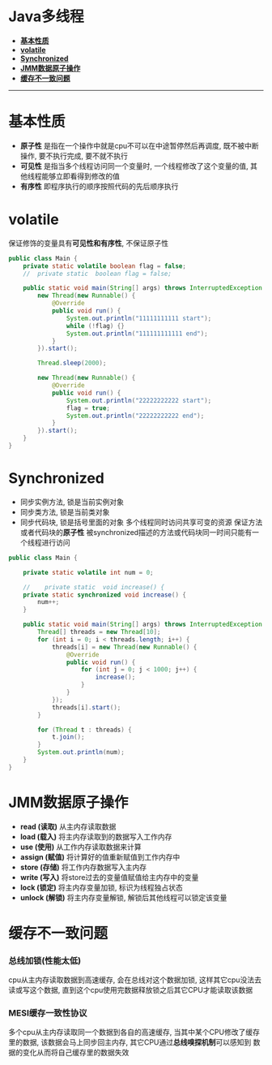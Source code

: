 # Java多线程
* [**基本性质**](#user-content-基本性质-java多线程)
* [**volatile**](#user-content-volatile-java多线程)
* [**Synchronized**](#user-content-synchronized-java多线程)
* [**JMM数据原子操作**](#user-content-jmm数据原子操作-java多线程)
* [**缓存不一致问题**](#user-content-缓存不一致问题-java多线程)

************************************************************

# 基本性质
* **原子性** 是指在一个操作中就是cpu不可以在中途暂停然后再调度, 既不被中断操作, 要不执行完成, 要不就不执行
* **可见性** 是指当多个线程访问同一个变量时, 一个线程修改了这个变量的值, 其他线程能够立即看得到修改的值
* **有序性** 即程序执行的顺序按照代码的先后顺序执行

# volatile
保证修饰的变量具有**可见性和有序性**, 不保证原子性
```java
public class Main {
    private static volatile boolean flag = false;
    //  private static  boolean flag = false;

    public static void main(String[] args) throws InterruptedException {
        new Thread(new Runnable() {
            @Override
            public void run() {
                System.out.println("11111111111 start");
                while (!flag) {}
                System.out.println("111111111111 end");
            }
        }).start();

        Thread.sleep(2000);

        new Thread(new Runnable() {
            @Override
            public void run() {
                System.out.println("22222222222 start");
                flag = true;
                System.out.println("22222222222 end");
            }
        }).start();
    }
}
```

# Synchronized
* 同步实例方法, 锁是当前实例对象
* 同步类方法, 锁是当前类对象
* 同步代码块, 锁是括号里面的对象
多个线程同时访问共享可变的资源
保证方法或者代码块的**原子性**
被synchronized描述的方法或代码块同一时间只能有一个线程进行访问
```java
public class Main {

    private static volatile int num = 0;

    //    private static  void increase() {
    private static synchronized void increase() {
        num++;
    }

    public static void main(String[] args) throws InterruptedException {
        Thread[] threads = new Thread[10];
        for (int i = 0; i < threads.length; i++) {
            threads[i] = new Thread(new Runnable() {
                @Override
                public void run() {
                    for (int j = 0; j < 1000; j++) {
                        increase();
                    }
                }
            });
            threads[i].start();
        }

        for (Thread t : threads) {
            t.join();
        }
        System.out.println(num);
    }
}
```

# JMM数据原子操作
* **read (读取)** 从主内存读取数据
* **load (载入)** 将主内存读取到的数据写入工作内存
* **use (使用)** 从工作内存读取数据来计算
* **assign (赋值)** 将计算好的值重新赋值到工作内存中
* **store (存储)** 将工作内存数据写入主内存
* **write (写入)** 将store过去的变量值赋值给主内存中的变量
* **lock (锁定)** 将主内存变量加锁, 标识为线程独占状态
* **unlock (解锁)** 将主内存变量解锁, 解锁后其他线程可以锁定该变量

# 缓存不一致问题
### 总线加锁(性能太低)
cpu从主内存读取数据到高速缓存, 会在总线对这个数据加锁, 这样其它cpu没法去读或写这个数据, 直到这个cpu使用完数据释放锁之后其它CPU才能读取该数据 
### MESI缓存一致性协议
多个cpu从主内存读取同一个数据到各自的高速缓存, 当其中某个CPU修改了缓存里的数据, 该数据会马上同步回主内存, 其它CPU通过**总线嗅探机制**可以感知到 数据的变化从而将自己缓存里的数据失效
